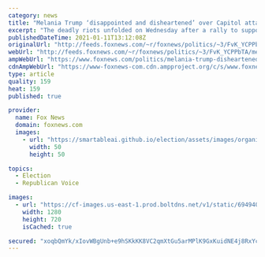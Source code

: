 ```yaml
---
category: news
title: "Melania Trump ‘disappointed and disheartened’ over Capitol attack: ‘Nation must heal in a civil manner'"
excerpt: "The deadly riots unfolded on Wednesday after a rally to support President Trump descended into a mob that stormed the Capitol during the certification of the Electoral College vote."
publishedDateTime: 2021-01-11T13:12:08Z
originalUrl: "http://feeds.foxnews.com/~r/foxnews/politics/~3/FvK_YCPPbTA/melania-trump-disheartened-capitol-attack-nation-must-heal-civil-manner"
webUrl: "http://feeds.foxnews.com/~r/foxnews/politics/~3/FvK_YCPPbTA/melania-trump-disheartened-capitol-attack-nation-must-heal-civil-manner"
ampWebUrl: "https://www.foxnews.com/politics/melania-trump-disheartened-capitol-attack-nation-must-heal-civil-manner.amp"
cdnAmpWebUrl: "https://www-foxnews-com.cdn.ampproject.org/c/s/www.foxnews.com/politics/melania-trump-disheartened-capitol-attack-nation-must-heal-civil-manner.amp"
type: article
quality: 159
heat: 159
published: true

provider:
  name: Fox News
  domain: foxnews.com
  images:
    - url: "https://smartableai.github.io/election/assets/images/organizations/foxnews.com-50x50.jpg"
      width: 50
      height: 50

topics:
  - Election
  - Republican Voice

images:
  - url: "https://cf-images.us-east-1.prod.boltdns.net/v1/static/694940094001/e56d820d-efe3-4b7e-8ffb-0e2cf480f0d1/3b7121e6-427b-4dbd-89b9-9bcaa499ee04/1280x720/match/image.jpg"
    width: 1280
    height: 720
    isCached: true

secured: "xoqbQmYk/xIovWBgUnb+e9hSKkKK8VC2qmXtGu5arMPlK9GxKuidNE4j8RxYc2Z+sQJ/eEiPaOwcyuUSHqHkAn+DkJJ9e5UIoE7wG89l7l8YI9MNClmivKY/m9FMu3MZt0Iwmy+I1l/0AOi2Zhs0PUXz34T74qhrZnXqhQUta2YOT9zzNQOOeh2cqW6LEYz0SYBjDZDKziobAUYzEJmZBMDUbK1vpjdBzceP/DXL9Tgb5B1VoTAinwHXhruHJHQdP3JfmRVAJB2wme2r72fHQnk0nl9bfuPWHmFZRWxuuaVAhMGvB6VORXGI114WErXStCngQh4isGpOQ/lVudkpiIy1NmVOwiLKdjuMikV4j5Q=;3gGPzsD14QYXF8Hi65UM6g=="
---
```


